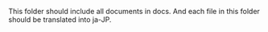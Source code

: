 This folder should include all documents in docs.
And each file in this folder should be translated into ja-JP.
